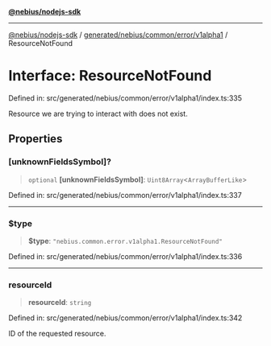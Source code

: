 [**@nebius/nodejs-sdk**](../../../../../../README.md)

---

[@nebius/nodejs-sdk](../../../../../../README.md) / [generated/nebius/common/error/v1alpha1](../README.md) / ResourceNotFound

# Interface: ResourceNotFound

Defined in: src/generated/nebius/common/error/v1alpha1/index.ts:335

Resource we are trying to interact with does not exist.

## Properties

### \[unknownFieldsSymbol\]?

> `optional` **\[unknownFieldsSymbol\]**: `Uint8Array`\<`ArrayBufferLike`\>

Defined in: src/generated/nebius/common/error/v1alpha1/index.ts:337

---

### $type

> **$type**: `"nebius.common.error.v1alpha1.ResourceNotFound"`

Defined in: src/generated/nebius/common/error/v1alpha1/index.ts:336

---

### resourceId

> **resourceId**: `string`

Defined in: src/generated/nebius/common/error/v1alpha1/index.ts:342

ID of the requested resource.
